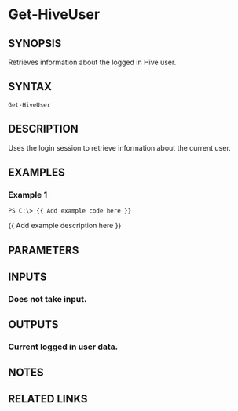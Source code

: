 # Get-HiveUser

## SYNOPSIS
Retrieves information about the logged in Hive user.

## SYNTAX

```
Get-HiveUser
```

## DESCRIPTION
Uses the login session to retrieve information about the current user.

## EXAMPLES

### Example 1
```
PS C:\> {{ Add example code here }}
```

{{ Add example description here }}

## PARAMETERS

## INPUTS

### Does not take input.

## OUTPUTS

### Current logged in user data.

## NOTES

## RELATED LINKS

